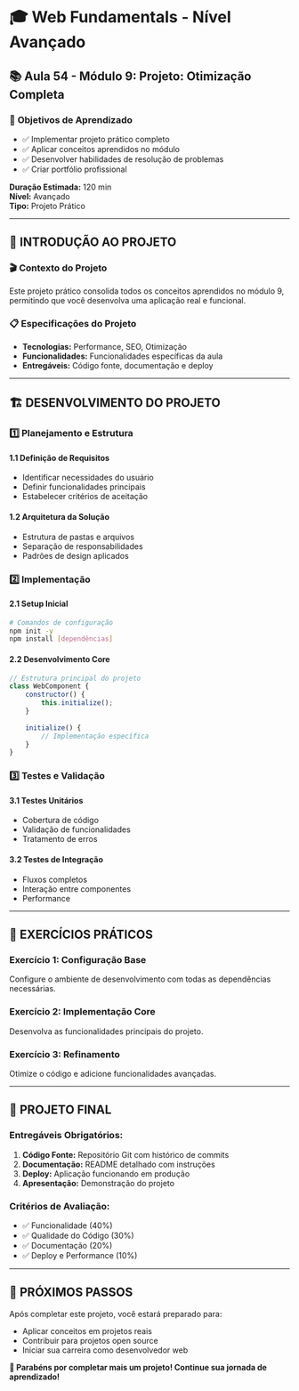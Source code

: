 # 🎓 **Web Fundamentals - Nível Avançado**
## 📚 **Aula 54 - Módulo 9: Projeto: Otimização Completa**

### 🎯 **Objetivos de Aprendizado**
- ✅ Implementar projeto prático completo
- ✅ Aplicar conceitos aprendidos no módulo
- ✅ Desenvolver habilidades de resolução de problemas
- ✅ Criar portfólio profissional

**Duração Estimada:** 120 min  
**Nível:** Avançado  
**Tipo:** Projeto Prático

---

## 🌟 **INTRODUÇÃO AO PROJETO**

### 🎬 **Contexto do Projeto**
Este projeto prático consolida todos os conceitos aprendidos no módulo 9, permitindo que você desenvolva uma aplicação real e funcional.

### 📋 **Especificações do Projeto**
- **Tecnologias:** Performance, SEO, Otimização
- **Funcionalidades:** Funcionalidades específicas da aula
- **Entregáveis:** Código fonte, documentação e deploy

---

## 🏗️ **DESENVOLVIMENTO DO PROJETO**

### 1️⃣ **Planejamento e Estrutura**
#### **1.1 Definição de Requisitos**
- Identificar necessidades do usuário
- Definir funcionalidades principais
- Estabelecer critérios de aceitação

#### **1.2 Arquitetura da Solução**
- Estrutura de pastas e arquivos
- Separação de responsabilidades
- Padrões de design aplicados

### 2️⃣ **Implementação**
#### **2.1 Setup Inicial**
```bash
# Comandos de configuração
npm init -y
npm install [dependências]
```

#### **2.2 Desenvolvimento Core**
```javascript
// Estrutura principal do projeto
class WebComponent {
    constructor() {
        this.initialize();
    }
    
    initialize() {
        // Implementação específica
    }
}
```

### 3️⃣ **Testes e Validação**
#### **3.1 Testes Unitários**
- Cobertura de código
- Validação de funcionalidades
- Tratamento de erros

#### **3.2 Testes de Integração**
- Fluxos completos
- Interação entre componentes
- Performance

---

## 🎯 **EXERCÍCIOS PRÁTICOS**

### **Exercício 1: Configuração Base**
Configure o ambiente de desenvolvimento com todas as dependências necessárias.

### **Exercício 2: Implementação Core**
Desenvolva as funcionalidades principais do projeto.

### **Exercício 3: Refinamento**
Otimize o código e adicione funcionalidades avançadas.

---

## 📝 **PROJETO FINAL**

### **Entregáveis Obrigatórios:**
1. **Código Fonte:** Repositório Git com histórico de commits
2. **Documentação:** README detalhado com instruções
3. **Deploy:** Aplicação funcionando em produção
4. **Apresentação:** Demonstração do projeto

### **Critérios de Avaliação:**
- ✅ Funcionalidade (40%)
- ✅ Qualidade do Código (30%)
- ✅ Documentação (20%)
- ✅ Deploy e Performance (10%)

---

## 🚀 **PRÓXIMOS PASSOS**

Após completar este projeto, você estará preparado para:
- Aplicar conceitos em projetos reais
- Contribuir para projetos open source
- Iniciar sua carreira como desenvolvedor web

**🎉 Parabéns por completar mais um projeto! Continue sua jornada de aprendizado!**
